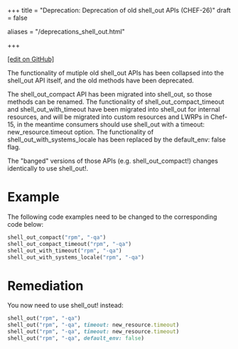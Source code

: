 +++
title = "Deprecation: Deprecation of old shell_out APIs (CHEF-26)"
draft = false

aliases = "/deprecations_shell_out.html"


  
    
    
    
    
+++    

[\[edit on
GitHub\]](https://github.com/chef/chef-web-docs/blob/master/chef_master/source/deprecations_shell_out.rst)

<meta name="robots" content="noindex">

The functionality of mutiple old <span
class="title-ref">shell_out</span> APIs has been collapsed into the
<span class="title-ref">shell_out</span> API itself, and the old
methods have been deprecated.

The <span class="title-ref">shell_out_compact</span> API has been
migrated into <span class="title-ref">shell_out</span>, so those
methods can be renamed. The functionality of <span
class="title-ref">shell_out_compact_timeout</span> and <span
class="title-ref">shell_out_with_timeout</span> have been migrated
into <span class="title-ref">shell_out</span> for internal resources,
and will be migrated into custom resources and LWRPs in Chef-15, in the
meantime consumers should use shell_out with a <span
class="title-ref">timeout: new_resource.timeout</span> option. The
functionality of <span
class="title-ref">shell_out_with_systems_locale</span> has been
replaced by the <span class="title-ref">default_env: false</span> flag.

The "banged" versions of those APIs (e.g. <span
class="title-ref">shell_out_compact!</span>) changes identically to
use <span class="title-ref">shell_out!</span>.

Example
=======

The following code examples need to be changed to the corresponding code
below:

``` ruby
shell_out_compact("rpm", "-qa")
shell_out_compact_timeout("rpm", "-qa")
shell_out_with_timeout("rpm", "-qa")
shell_out_with_systems_locale("rpm", "-qa")
```

Remediation
===========

You now need to use shell_out! instead:

``` ruby
shell_out("rpm", "-qa")
shell_out("rpm", "-qa", timeout: new_resource.timeout)
shell_out("rpm", "-qa", timeout: new_resource.timeout)
shell_out("rpm", "-qa", default_env: false)
```
